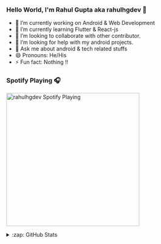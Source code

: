 ### Hello World, I'm Rahul Gupta aka rahulhgdev 👋



- 🔭 I’m currently working on Android & Web Development
- 🌱 I’m currently learning Flutter & React-js
- 👯 I’m looking to collaborate with other contributor.
- 🤔 I’m looking for help with my android projects.
- 💬 Ask me about android & tech related stuffs
- 😄 Pronouns: He/His
- ⚡ Fun fact: Nothing !!

### Spotify Playing 🎧

[<img src="https://now-playing-codestackr.vercel.app/api/spotify-playing" alt="rahulhgdev Spotify Playing" width="350" />](https://open.spotify.com/album/5aSpKgEu4wVmceYiYQLlZm?highlight=spotify:track:6rqFPiBjTTc1BEgIIFigUU)

<details>
  <summary>:zap: GitHub Stats</summary>

  <img align="left" alt="rahulhgdev's GitHub Stats" src="https://github-readme-stats.rahulhgdev.vercel.app/api?username=rahulhgdev&show_icons=true&hide_border=true" />

</details>
